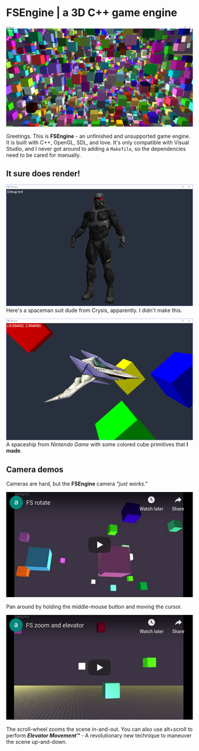 # FSEngine | a 3D C++ game engine
![fs-cubes](screenshots/fs-cubes.png)

Greetings. This is **FSEngine** - an unfinished and unsupported game engine. It is built with C++, OpenGL, SDL, and love. It's only compatible with Visual Studio, and I never got around to adding a `Makefile`, so the dependencies need to be cared for manually.

## It sure does render!
![fs-crysis-dude](screenshots/fs-crysis-dude.png)
Here's a spaceman suit dude from Crysis, apparently. I didn't make this. 

![fs-ship](screenshots/fs-ship.png)
A spaceship from *Nintendo Game* with some colored cube primitives that **I made**.

## Camera demos
Cameras are hard, but the **FSEngine** camera *"just works."*

[![fs-rotate-vid](screenshots/fs-rotate-vid.png)](https://www.youtube.com/watch?v=TVzUKgfX0Zk)

Pan around by holding the middle-mouse button and moving the cursor.

[![fs-zoom-elevator-vid](screenshots/fs-zoom-elevator-vid.png)](https://www.youtube.com/watch?v=jx2U6KPSqnQ)

The scroll-wheel zooms the scene in-and-out. You can also use alt+scroll to perform ***Elevator Movement™*** - A revolutionary new technique to maneuver the scene up-and-down.
